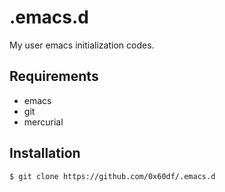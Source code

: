# .emacs.d

My user emacs initialization codes.

## Requirements

* emacs
* git
* mercurial

## Installation

    $ git clone https://github.com/0x60df/.emacs.d
